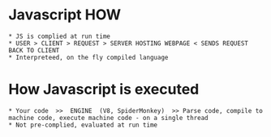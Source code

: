 # Javascript HOW
    * JS is complied at run time
    * USER > CLIENT > REQUEST > SERVER HOSTING WEBPAGE < SENDS REQUEST BACK TO CLIENT
    * Interpreteed, on the fly compiled language
# How Javascript is executed
    * Your code  >>  ENGINE  (V8, SpiderMonkey)  >> Parse code, compile to machine code, execute machine code - on a single thread
    * Not pre-complied, evaluated at run time 